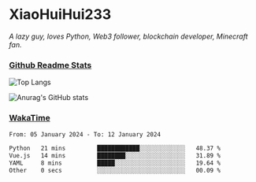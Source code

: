 # XiaoHuiHui233

*A lazy guy, loves Python, Web3 follower, blockchain developer, Minecraft fan.*

### [Github Readme Stats](https://github.com/anuraghazra/github-readme-stats)

![Top Langs](https://github-readme-stats.vercel.app/api/top-langs/?username=XiaoHuiHui233&layout=compact&theme=github_dark)

![Anurag's GitHub stats](https://github-readme-stats.vercel.app/api?username=XiaoHuiHui233&show_icons=true&theme=github_dark)

### [WakaTime](https://wakatime.com)

<!--START_SECTION:waka-->

```txt
From: 05 January 2024 - To: 12 January 2024

Python   21 mins         ████████████░░░░░░░░░░░░░   48.37 %
Vue.js   14 mins         ████████░░░░░░░░░░░░░░░░░   31.89 %
YAML     8 mins          █████░░░░░░░░░░░░░░░░░░░░   19.64 %
Other    0 secs          ░░░░░░░░░░░░░░░░░░░░░░░░░   00.09 %
```

<!--END_SECTION:waka-->
